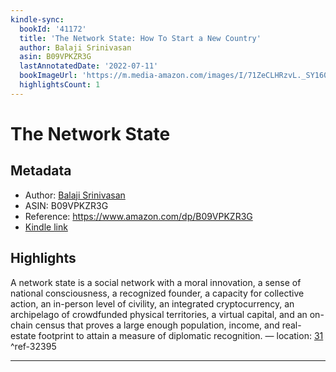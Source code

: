 ```yaml
---
kindle-sync:
  bookId: '41172'
  title: 'The Network State: How To Start a New Country'
  author: Balaji Srinivasan
  asin: B09VPKZR3G
  lastAnnotatedDate: '2022-07-11'
  bookImageUrl: 'https://m.media-amazon.com/images/I/71ZeCLHRzvL._SY160.jpg'
  highlightsCount: 1
---
```

# The Network State
## Metadata
* Author: [Balaji Srinivasan](https://www.amazon.com/Balaji-Srinivasan/e/B09VPWYPSY/ref=dp_byline_cont_ebooks_1)
* ASIN: B09VPKZR3G
* Reference: https://www.amazon.com/dp/B09VPKZR3G
* [Kindle link](kindle://book?action=open&asin=B09VPKZR3G)

## Highlights
A network state is a social network with a moral innovation, a sense of national consciousness, a recognized founder, a capacity for collective action, an in-person level of civility, an integrated cryptocurrency, an archipelago of crowdfunded physical territories, a virtual capital, and an on-chain census that proves a large enough population, income, and real-estate footprint to attain a measure of diplomatic recognition. — location: [31](kindle://book?action=open&asin=B09VPKZR3G&location=31) ^ref-32395

---
